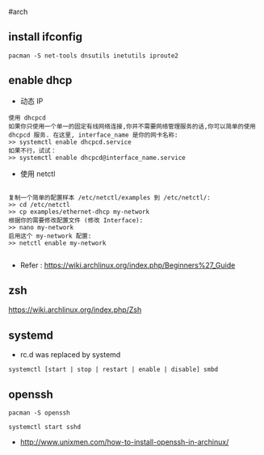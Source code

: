 #arch

## install ifconfig

```
pacman -S net-tools dnsutils inetutils iproute2
```

##  enable dhcp

* 动态 IP


```
使用 dhcpcd
如果你只使用一个单一的固定有线网络连接,你并不需要网络管理服务的话,你可以简单的使用 dhcpcd 服务. 在这里, interface_name 是你的网卡名称:
>> systemctl enable dhcpcd.service
如果不行，试试：
>> systemctl enable dhcpcd@interface_name.service

```


* 使用 netctl


```

复制一个简单的配置样本 /etc/netctl/examples 到 /etc/netctl/:
>> cd /etc/netctl
>> cp examples/ethernet-dhcp my-network
根据你的需要修改配置文件 (修改 Interface):
>> nano my-network
启用这个 my-network 配置:
>> netctl enable my-network


```

* Refer : <https://wiki.archlinux.org/index.php/Beginners%27_Guide>


## zsh

<https://wiki.archlinux.org/index.php/Zsh>



## systemd

* rc.d was replaced by systemd

```
systemctl [start | stop | restart | enable | disable] smbd

```

## openssh

```
pacman -S openssh

systemctl start sshd
```
* <http://www.unixmen.com/how-to-install-openssh-in-archinux/>